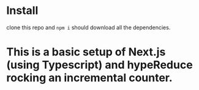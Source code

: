 # Install

clone this repo and `npm i` should download all the dependencies.

# This is a basic setup of Next.js (using Typescript) and hypeReduce rocking an incremental counter.